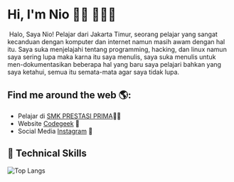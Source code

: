 # Hi, I'm Nio 👋🏾 👩🏾‍💻

<img src="https://smkprestasiprima.sch.id/wp-content/uploads/2023/06/BG-1.jpg" alt="">
Halo, Saya Nio! Pelajar dari Jakarta Timur, seorang pelajar yang sangat kecanduan dengan komputer dan internet namun masih awam dengan hal itu.
Saya suka menjelajahi tentang programming, hacking, dan linux namun saya sering lupa maka karna itu saya menulis, saya suka menulis untuk men-dokumentasikan beberapa hal yang baru saya pelajari
bahkan yang saya ketahui, semua itu semata-mata agar saya tidak lupa.

## Find me around the web 🌎:
- Pelajar di <a href="https://smkprestasiprima.sch.id/">SMK PRESTASI PRIMA</a>✍🏾
- Website <a href="https://rtd.codegeek.my.id"> Codegeek</a> 🏓
- Social Media <a href="https://www.linkedin.com/in/monicampowell/">Instagram</a> 💼

## 💼 Technical Skills

![Top Langs](https://github-readme-stats.vercel.app/api/top-langs/?username=afrinory&theme=buefy&hide=css,html)
